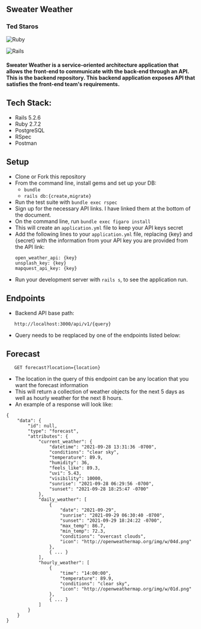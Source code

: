 # 
Sweater Weather
----------------------------------------
### Ted Staros

![Ruby](https://img.shields.io/badge/Ruby-v2.7.2-red)

![Rails](https://img.shields.io/badge/Rails-v5.2.6-red)

#### Sweater Weather is a service-oriented architecture application that allows the front-end to communicate with the back-end through an API. This is the backend repository. This backend application exposes API that satisfies the front-end team's requirements.

## 
Tech Stack:
----------------------------------------
- Rails 5.2.6
- Ruby 2.7.2
- PostgreSQL
- RSpec
- Postman

##
Setup
----------------------------------------
* Clone or Fork this repository
* From the command line, install gems and set up your DB:
    * `bundle`
    * `rails db:{create,migrate}`
* Run the test suite with `bundle exec rspec`
* Sign up for the necessary API links. I have linked them at the bottom of the document.
* On the command line, run `bundle exec figaro install`
* This will create an `application.yml` file to keep your API keys secret
* Add the following lines to your `application.yml` file, replacing {key} and {secret} with the information from your API key you are provided from the API link:
   ```
   open_weather_api: {key}
   unsplash_key: {key}
   mapquest_api_key: {key}
   ```
* Run your development server with `rails s`, to see the application run.
##
Endpoints
----------------------------------------

* Backend API base path:
```
   http://localhost:3000/api/v1/{query}
```
* Query needs to be reqplaced by one of the endpoints listed below:
###
Forecast
----------------------------------------

```
   GET forecast?location={location} 
```
* The location in the query of this endpoint can be any location that you want the forecast information
* This will return a collection of weather objects for the next 5 days as well as hourly weather for the next 8 hours.
* An example of a response will look like:
```
{
    "data": {
        "id": null,
        "type": "forecast",
        "attributes": {
            "current_weather": {
                "datetime": "2021-09-28 13:31:36 -0700",
                "conditions": "clear sky",
                "temperature": 89.9,
                "humidity": 36,
                "feels_like": 89.3,
                "uvi": 5.43,
                "visibility": 10000,
                "sunrise": "2021-09-28 06:29:56 -0700",
                "sunset": "2021-09-28 18:25:47 -0700"
            },
            "daily_weather": [
                {
                    "date": "2021-09-29",
                    "sunrise": "2021-09-29 06:30:40 -0700",
                    "sunset": "2021-09-29 18:24:22 -0700",
                    "max_temp": 86.7,
                    "min_temp": 72.3,
                    "conditions": "overcast clouds",
                    "icon": "http://openweathermap.org/img/w/04d.png"
                },
                { ... }
            ],
            "hourly_weather": [
                {
                    "time": "14:00:00",
                    "temperature": 89.9,
                    "conditions": "clear sky",
                    "icon": "http://openweathermap.org/img/w/01d.png"
                },
                { ... }
            ]
        }
    }
}
```
